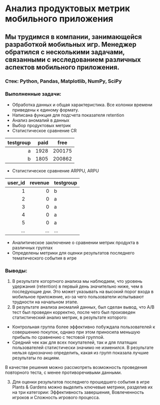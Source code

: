 # Анализ продуктовых метрик мобильного приложения
## Мы трудимся в компании, занимающейся разработкой мобильных игр. Менеджер обратился с несколькими задачами, связанными с исследованием различных аспектов мобильного приложения.
### Стек: Python, Pandas, Matplotlib, NumPy, SciPy
### Выполненные задачи:
+ Обработка данных и общая характеристика. Все колонки времени приведены к единому формату.
+ Написана функция для подсчета показателя retention
+ Анализ аномалий в данных
+ Выбор продуктовых метрик
+ Статистическое сравнение CR
 
| testgroup	| paid	| free |
|-------------:|------------:|----------------------|
|	a	| 1928 |	200175 |
|	b	| 1805	| 200862 |

+ Статистическое сравнение ARPPU, ARPU

 | user_id	| revenue	| testgroup |
|-------------:|------------:|----------------------|
|	1	| 0 |	b |
|	2	| 0	| a |
|	3	| 0 |	a |
|	4	| 0 |	a |
|	5	| 0 |	a |
|	...	| ... |	... |

+ Аналитическое заключение о сравнении метрик продукта в различных группах
+ Определены метрики для оценки результатов последнего тематического события в игре

### Выводы:
1. В результате когортного анализа мы наблюдаем, что уровень удержания (retention) в первый день значительно ниже, чем в последующие дни. Это может указывать на высокий порог входа в мобильное приложение, из-за чего пользователи испытывают трудности на начальном этапе.
2. В результате анализа аномалий данных, был сделан вывод, что A/B тест был проведен корректно, после чего был произведен статистический анализ метрик, в результате которого:

 - Контрольная группа более эффективно побуждала пользователей к совершению покупок, однако при этом приносила меньшую прибыль по сравнению с тестовой группой.
 - Средний чек как для всех покупателей, так и для платящих пользователей статистически значимо не изменился.
В результате нельзя однозначно определить, какая из групп показала лучшие результаты по акциям.

В качестве решения можно рассмотреть возможность проведения повторного теста, с менее противоречивыми данными.

3. Для оценки результатов последнего прошедшего события в игре Plants & Gardens можно выделить ключевые метрики, разделив их на три категории: Эффективность завершения, Вовлеченность игроков и Сложность игрового процесса.
